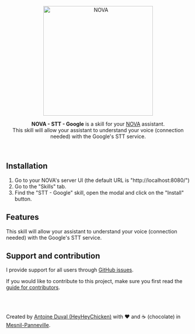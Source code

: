 <div align="center">
    <img src="https://github.com/HeyHeyChicken/NOVA/blob/master/resources/github-logo.svg" alt="NOVA" width="300">

**NOVA - STT - Google** is a skill for your [NOVA](//github.com/HeyHeyChicken/NOVA) assistant.<br>
This skill will allow your assistant to understand your voice (connection needed) with the Google's STT service.
<br>
</div>

<br>

## Installation

1) Go to your NOVA's server UI (the default URL is "http://localhost:8080/")
2) Go to the "Skills" tab.
3) Find the "STT - Google" skill, open the modal and click on the "Install" button.

## Features

This skill will allow your assistant to understand your voice (connection needed) with the Google's STT service.

## Support and contribution

I provide support for all users through [GitHub issues](//github.com/HeyHeyChicken/NOVA-STT-Google/issues).

If you would like to contribute to this project, make sure you first read the [guide for contributors](//github.com/HeyHeyChicken/NOVA/blob/master/CONTRIBUTING.md).

<br>
<br>

Created by [Antoine Duval (HeyHeyChicken)](//antoine.cuffel.fr) with ❤ and ☕ (chocolate) in [Mesnil-Panneville](//en.wikipedia.org/wiki/Mesnil-Panneville).
